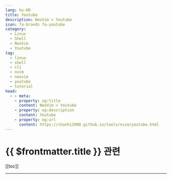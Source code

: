 ```yaml
---
lang: ko-KR
title: Youtube
description: NeoVim > Youtube
icon: fa-brands fa-youtube
category:
  - Linux
  - Shell
  - NeoVim
  - Youtube
tag:
  - linux
  - shell
  - cli
  - nvim
  - neovim
  - youtube
  - tutorial
head:
  - - meta:
    - property: og:title
      content: NeoVim > Youtube
    - property: og:description
      content: Youtube
    - property: og:url
      content: https://chanhi2000.github.io/tools/nvim/youtube.html
---
```


# {{ $frontmatter.title }} 관련

[[toc]]

---

<MyYouTubeItems jsonName="yu-codingmoon" /><!-- 코딩문codingmoon -->
<MyYouTubeItems jsonName="yu-TheVimeagen" /><!-- TheVimeagen -->
<MyYouTubeItems jsonName="yu-2kabhishek" /><!-- Abhishek Keshri -->
<MyYouTubeItems jsonName="yu-cococry" /><!-- Cococry -->

<TagLinks />